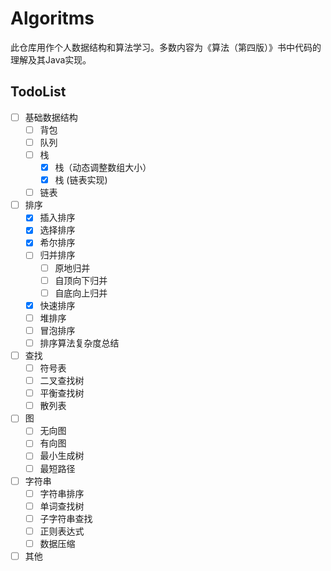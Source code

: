 # Algoritms

此仓库用作个人数据结构和算法学习。多数内容为《算法（第四版）》书中代码的理解及其Java实现。

## TodoList
- [ ] 基础数据结构
    - [ ] 背包
    - [ ] 队列
    - [ ] 栈
        - [x] 栈（动态调整数组大小）
        - [x] 栈 (链表实现)
    - [ ] 链表
- [ ] 排序
    - [x] 插入排序
    - [x] 选择排序
    - [x] 希尔排序
    - [ ] 归并排序
        - [ ] 原地归并
        - [ ] 自顶向下归并
        - [ ] 自底向上归并
    - [x] 快速排序
    - [ ] 堆排序
    - [ ] 冒泡排序
    - [ ] 排序算法复杂度总结
- [ ] 查找
    - [ ] 符号表
    - [ ] 二叉查找树
    - [ ] 平衡查找树
    - [ ] 散列表
- [ ] 图
    - [ ] 无向图
    - [ ] 有向图
    - [ ] 最小生成树
    - [ ] 最短路径
- [ ] 字符串
    - [ ] 字符串排序
    - [ ] 单词查找树
    - [ ] 子字符串查找
    - [ ] 正则表达式
    - [ ] 数据压缩
- [ ] 其他